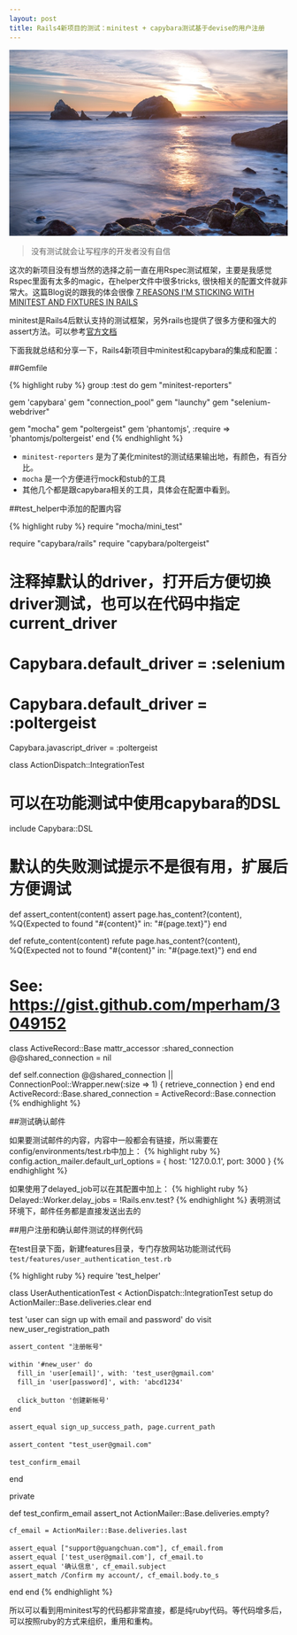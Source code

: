 ```yaml
---
layout: post
title: Rails4新项目的测试：minitest + capybara测试基于devise的用户注册
---
```


![](/images/Bing_702.JPG "")

> 没有测试就会让写程序的开发者没有自信

这次的新项目没有想当然的选择之前一直在用Rspec测试框架，主要是我感觉Rspec里面有太多的magic，在helper文件中很多tricks, 很快相关的配置文件就非常大。这篇Blog说的跟我的体会很像 [7 REASONS I'M STICKING WITH MINITEST AND FIXTURES IN RAILS](http://brandonhilkert.com/blog/7-reasons-why-im-sticking-with-minitest-and-fixtures-in-rails/)

minitest是Rails4后默认支持的测试框架，另外rails也提供了很多方便和强大的assert方法。可以参考[官方文档](http://guides.rubyonrails.org/testing.html)

下面我就总结和分享一下，Rails4新项目中minitest和capybara的集成和配置：

##Gemfile

{% highlight ruby %}
group :test do
  gem "minitest-reporters"

  gem 'capybara'
  gem "connection_pool"
  gem "launchy"
  gem "selenium-webdriver"

  gem "mocha"
  gem "poltergeist"
  gem 'phantomjs', :require => 'phantomjs/poltergeist'
end
{% endhighlight %}

* `minitest-reporters` 是为了美化minitest的测试结果输出地，有颜色，有百分比。
* `mocha` 是一个方便进行mock和stub的工具
* 其他几个都是跟capybara相关的工具，具体会在配置中看到。

##test_helper中添加的配置内容

{% highlight ruby %}
require "mocha/mini_test"

require "capybara/rails"
require "capybara/poltergeist"

# 注释掉默认的driver，打开后方便切换driver测试，也可以在代码中指定current_driver
# Capybara.default_driver = :selenium
# Capybara.default_driver = :poltergeist

Capybara.javascript_driver = :poltergeist

class ActionDispatch::IntegrationTest
  # 可以在功能测试中使用capybara的DSL
  include Capybara::DSL

  # 默认的失败测试提示不是很有用，扩展后方便调试
  def assert_content(content)
    assert page.has_content?(content), %Q{Expected to found "#{content}" in: "#{page.text}"}
  end

  def refute_content(content)
    refute page.has_content?(content), %Q{Expected not to found "#{content}" in: "#{page.text}"}
  end
end

# See: https://gist.github.com/mperham/3049152
class ActiveRecord::Base
  mattr_accessor :shared_connection
  @@shared_connection = nil

  def self.connection
    @@shared_connection || ConnectionPool::Wrapper.new(:size => 1) { retrieve_connection }
  end
end
ActiveRecord::Base.shared_connection = ActiveRecord::Base.connection
{% endhighlight %}

##测试确认邮件

如果要测试邮件的内容，内容中一般都会有链接，所以需要在config/environments/test.rb中加上：
{% highlight ruby %}
config.action_mailer.default_url_options = { host: '127.0.0.1', port: 3000 }
{% endhighlight %}

如果使用了delayed_job可以在其配置中加上：
{% highlight ruby %}
Delayed::Worker.delay_jobs = !Rails.env.test?
{% endhighlight %}
表明测试环境下，邮件任务都是直接发送出去的

##用户注册和确认邮件测试的样例代码

在test目录下面，新建features目录，专门存放网站功能测试代码
`test/features/user_authentication_test.rb`

{% highlight ruby %}
require 'test_helper'

class UserAuthenticationTest < ActionDispatch::IntegrationTest
  setup do
    ActionMailer::Base.deliveries.clear
  end

  test 'user can sign up with email and password' do
    visit new_user_registration_path

    assert_content "注册帐号"

    within '#new_user' do
      fill_in 'user[email]', with: 'test_user@gmail.com'
      fill_in 'user[password]', with: 'abcd1234'

      click_button '创建新帐号'
    end

    assert_equal sign_up_success_path, page.current_path

    assert_content "test_user@gmail.com"

    test_confirm_email
  end

  private

  def test_confirm_email
    assert_not ActionMailer::Base.deliveries.empty?

    cf_email = ActionMailer::Base.deliveries.last

    assert_equal ["support@guangchuan.com"], cf_email.from
    assert_equal ['test_user@gmail.com'], cf_email.to
    assert_equal '确认信息', cf_email.subject
    assert_match /Confirm my account/, cf_email.body.to_s
  end
end
{% endhighlight %}

所以可以看到用minitest写的代码都非常直接，都是纯ruby代码。等代码增多后，可以按照ruby的方式来组织，重用和重构。
